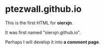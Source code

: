 # ptezwall.github.io
This is the first HTML for **oierxjn**.

It was first named "oierxjn.github.io".

Perhaps I will develop it into **a comment page**.
